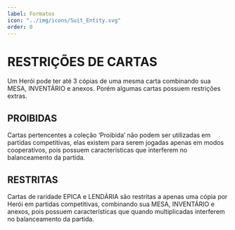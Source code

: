 ```yaml
---
label: Formatos
icon: "../img/icons/Suit_Entity.svg"
order: 0
---
```


# RESTRIÇÕES DE CARTAS

Um Herói pode ter até 3 cópias de uma mesma carta combinando sua MESA, INVENTÁRIO e anexos. Porém algumas cartas possuem restrições extras.

## PROIBIDAS
Cartas pertencentes a coleção ‘Proibida’ não podem ser utilizadas em partidas competitivas, elas existem para serem jogadas apenas em modos cooperativos, pois possuem características que interferem no balanceamento da partida.

## RESTRITAS
Cartas de raridade EPICA e LENDÁRIA são restritas a apenas uma cópia por Herói em partidas competitivas, combinando sua MESA, INVENTÁRIO e anexos, pois possuem características que quando multiplicadas interferem no balanceamento da partida.

